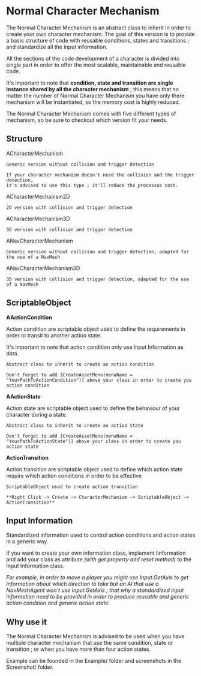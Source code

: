 # Normal Character Mechanism

The Normal Character Mechanism is an abstract class to inherit in order to create your own
character mechanism. The goal of this version is to provide a basic structure of code with
reusable conditions, states and transitions ; and standardize all the input information.

All the sections of the code development of a character is divided into single part in order to
offer the most scalable, maintainable and reusable code. 

It's important to note that **condition, state and transition are single instance shared by all the
character mechanism** ; this means that no matter the number of Normal Character Mechanism you have
only there mechanism will be instantiated, so the memory cost is highly reduced. 

The Normal Character Mechanism comes with five different types of mechanism, so be
sure to checkout which version fit your needs.

## Structure

ACharacterMechanism

    Generic version without collision and trigger detection
    
    If your character mechanism doesn't need the collision and the trigger detection,
    it's advised to use this type ; it'll reduce the processus cost.

ACharacterMechanism2D

    2D version with collision and trigger detection

ACharacterMechanism3D

    3D version with collision and trigger detection

ANavCharacterMechanism

    Generic version without collision and trigger detection, adapted for the use of a NavMesh

ANavCharacterMechanism3D

    3D version with collision and trigger detection, adapted for the use of a NavMesh

## ScriptableObject

**AActionCondition**

Action condition are scriptable object used to define the requirements in order to transit to another action state.

It's important to note that action condition only use Input Information as data.

    Abstract class to inherit to create an action condition
    
    Don't forget to add [CreateAssetMenu(menuName = "YourPathToActionCondition")] above your class in order to create you action condition

**AActionState**

Action state are scriptable object used to define the behaviour of your character during a state.

    Abstract class to inherit to create an action state

    Don't forget to add [CreateAssetMenu(menuName = "YourPathToActionState")] above your class in order to create you action state

**ActionTransition**

Action transition are scriptable object used to define which action state require which action conditions in order to be effective

    ScriptableObject used to create action transition
    
    **Right Click -> Create -> CharacterMechanism -> ScriptableObject -> ActionTransition**

## Input Information

Standardized information used to control action conditions and action states in a generic way.

If you want to create your own information class, implement IInformation and add your
class as attribute *(with get property and reset method)* to the Input Information class.

*For example, in order to move a player you might use Input.GetAxis to get information about which
direction to take but an AI that use a NavMeshAgent won't use Input.GetAxis ; that why a 
standardized input information need to be provided in order to produce reusable and generic
action condition and generic action state.*

## Why use it

The Normal Character Mechanism is advised to be used when you have multiple character mechanism
that use the same condition, state or transition ; or when you have more than four
action states.

Example can be founded in the Example/ folder and screenshots in the Screenshot/ folder.